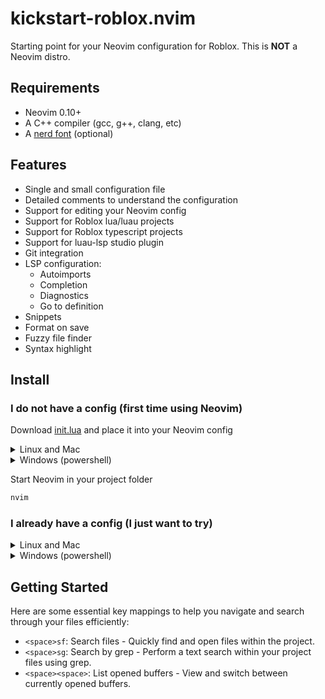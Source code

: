 # kickstart-roblox.nvim

Starting point for your Neovim configuration for Roblox. This is **NOT** a Neovim distro.

## Requirements

- Neovim 0.10+
- A C++ compiler (gcc, g++, clang, etc)
- A [nerd font](https://www.nerdfonts.com/) (optional)

## Features

- Single and small configuration file
- Detailed comments to understand the configuration
- Support for editing your Neovim config
- Support for Roblox lua/luau projects
- Support for Roblox typescript projects
- Support for luau-lsp studio plugin
- Git integration
- LSP configuration:
    + Autoimports
    + Completion
    + Diagnostics
    + Go to definition
- Snippets
- Format on save
- Fuzzy file finder
- Syntax highlight

## Install

### I do not have a config (first time using Neovim)

Download [init.lua](https://github.com/lopi-py/kickstart-roblox.nvim/blob/main/init.lua) and place it into your Neovim config

<details>

<summary>Linux and Mac</summary>

```bash
mkdir ~/.config/nvim
cd ~/.config/nvim

curl https://raw.githubusercontent.com/lopi-py/kickstart-roblox.nvim/main/init.lua -o ~/.config/nvim/init.lua
```

</details>

<details>

<summary>Windows (powershell)</summary>

```bash
mkdir ~\AppData\Local\nvim
cd ~\AppData\Local\nvim

curl https://raw.githubusercontent.com/lopi-py/kickstart-roblox.nvim/main/init.lua -o $env:USERPROFILE\AppData\Local\nvim\init.lua
```

</details>

Start Neovim in your project folder

```bash
nvim
```

### I already have a config (I just want to try)

<details>

<summary>Linux and Mac</summary>

```bash
curl https://raw.githubusercontent.com/lopi-py/kickstart-roblox.nvim/main/init.lua -o /tmp/kickstart-roblox.lua

# start Neovim in your project folder
nvim -u /tmp/kickstart-roblox.lua
```

</details>

<details>

<summary>Windows (powershell)</summary>

```bash
curl https://raw.githubusercontent.com/lopi-py/kickstart-roblox.nvim/main/init.lua -o $env:USERPROFILE\Downloads\kickstart-roblox.lua

# start Neovim in your project folder
nvim -u $env:USERPROFILE\Downloads\kickstart-roblox.lua
```

</details>

## Getting Started

Here are some essential key mappings to help you navigate and search through your files efficiently:
- `<space>sf`: Search files - Quickly find and open files within the project.
- `<space>sg`: Search by grep - Perform a text search within your project files using grep.
- `<space><space>`: List opened buffers - View and switch between currently opened buffers.
